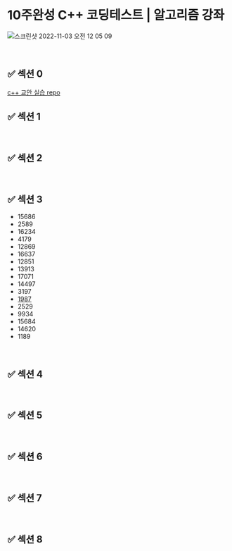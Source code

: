 # 10주완성 C++ 코딩테스트 | 알고리즘 강좌

![스크린샷 2022-11-03 오전 12 05 09](https://user-images.githubusercontent.com/91730236/199525637-3744d820-53dc-465b-b067-6004d6b2fc5a.png)

<br/>

## :white_check_mark: 섹션 0
[c++ 교안 실습 repo](https://github.com/mmtos/cpp_get_started)
<br/>

## :white_check_mark: 섹션 1

<br/>

## :white_check_mark: 섹션 2

<br/>

## :white_check_mark: 섹션 3
- 15686
- 2589
- 16234
- 4179
- 12869
- 16637
- 12851
- 13913
- 17071
- 14497
- 3197
- [1987](https://github.com/t0e8r1r4y/Algorithm/blob/main/3week/1987.md)
- 2529
- 9934
- 15684
- 14620
- 1189

<br/>

## :white_check_mark: 섹션 4

<br/>

## :white_check_mark: 섹션 5

<br/>

## :white_check_mark: 섹션 6

<br/>

## :white_check_mark: 섹션 7

<br/>

## :white_check_mark: 섹션 8

<br/>
